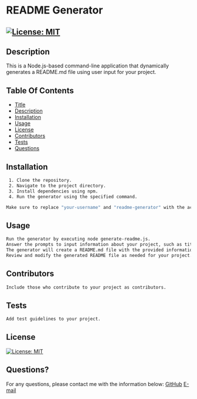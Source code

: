 # README Generator   
  ## [![License: MIT](https://img.shields.io/badge/License-MIT-brightgreen.svg)](https://opensource.org/licenses/MIT)



## Description

This is a Node.js-based command-line application that dynamically generates a README.md file using user input for your project.


## Table Of Contents
- [Title](#title)   
- [Description](#description)
- [Installation](#installation)
- [Usage](#usage)
- [License](#license)
- [Contributors](#contributor)
- [Tests](#test)
- [Questions](#questions)


## Installation

```bash
 1. Clone the repository.
 2. Navigate to the project directory.
 3. Install dependencies using npm.
 4. Run the generator using the specified command.

Make sure to replace "your-username" and "readme-generator" with the actual GitHub username and repository name where your README generator is hosted.
```

## Usage

```bash
Run the generator by executing node generate-readme.js.
Answer the prompts to input information about your project, such as title, description, and license.
The generator will create a README.md file with the provided information.
Review and modify the generated README file as needed for your project.
```

## Contributors

```bash
Include those who contribute to your project as contributors.
```

## Tests

```bash
Add test guidelines to your project.
```

## License

[![License: MIT](https://img.shields.io/badge/License-MIT-brightgreen.svg)](https://opensource.org/licenses/MIT)



## Questions?
For any questions, please contact me with the information below:
[GitHub](https://github.com/udani521)
[E-mail](mailto:mymail@gmail.com)


